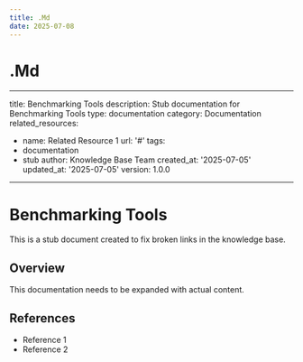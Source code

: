 ```yaml
---
title: .Md
date: 2025-07-08
---
```


# .Md

---
title: Benchmarking Tools
description: Stub documentation for Benchmarking Tools
type: documentation
category: Documentation
related_resources:
- name: Related Resource 1
  url: '#'
tags:
- documentation
- stub
author: Knowledge Base Team
created_at: '2025-07-05'
updated_at: '2025-07-05'
version: 1.0.0
---

# Benchmarking Tools

This is a stub document created to fix broken links in the knowledge base.

## Overview

This documentation needs to be expanded with actual content.

## References

- Reference 1
- Reference 2
